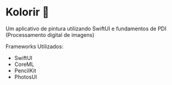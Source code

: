 # Kolorir 🎨
Um aplicativo de pintura utilizando SwiftUI e fundamentos de PDI (Processamento digital de imagens)

Frameworks Utilizados:

- SwiftUI
- CoreML
- PencilKit
- PhotosUI
